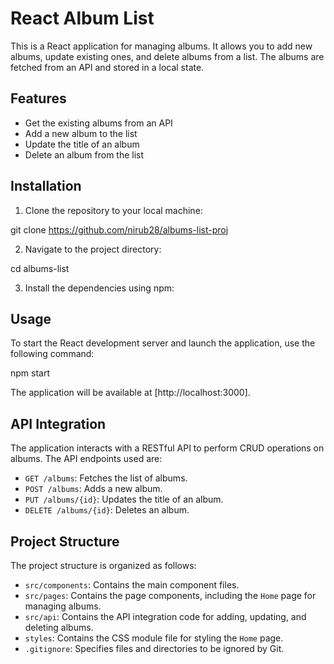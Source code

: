 # React Album List 

This is a React application for managing albums. It allows you to add new albums, update existing ones, and delete albums from a list. The albums are fetched from an API and stored in a local state.

## Features

- Get the existing albums from an API
- Add a new album to the list
- Update the title of an album
- Delete an album from the list

## Installation

1. Clone the repository to your local machine:

git clone https://github.com/nirub28/albums-list-proj

2. Navigate to the project directory:

cd albums-list

3. Install the dependencies using npm:

## Usage

To start the React development server and launch the application, use the following command:

npm start

The application will be available at [http://localhost:3000].

## API Integration

The application interacts with a RESTful API to perform CRUD operations on albums. The API endpoints used are:

- `GET /albums`: Fetches the list of albums.
- `POST /albums`: Adds a new album.
- `PUT /albums/{id}`: Updates the title of an album.
- `DELETE /albums/{id}`: Deletes an album.

## Project Structure

The project structure is organized as follows:

- `src/components`: Contains the main component files.
- `src/pages`: Contains the page components, including the `Home` page for managing albums.
- `src/api`: Contains the API integration code for adding, updating, and deleting albums.
- `styles`: Contains the CSS module file for styling the `Home` page.
- `.gitignore`: Specifies files and directories to be ignored by Git.
